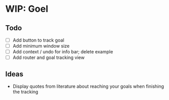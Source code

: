 # WIP: Goel

## Todo

- [ ] Add button to track goal
- [ ] Add minimum window size
- [ ] Add context / undo for info bar; delete example
- [ ] Add router and goal tracking view

## Ideas

- Display quotes from literature about reaching your goals when finishing the tracking
